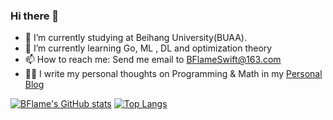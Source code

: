 ### Hi there 👋


- 🔭 I’m currently studying at Beihang University(BUAA).
- 🌱 I’m currently learning Go, ML , DL and optimization theory
- 📫 How to reach me: Send me email to BFlameSwift@163.com
- ✍🏻 I write my personal thoughts on Programming & Math in my [Personal Blog](https://blog.bflame.studio/)


<!--
**BFlameSwift/BFlameSwift** is a ✨ _special_ ✨ repository because its `README.md` (this file) appears on your GitHub profile.

Here are some ideas to get you started:

- 🔭 I’m currently working on ...
- 🌱 I’m currently learning ...
- 👯 I’m looking to collaborate on ...
- 🤔 I’m looking for help with ...
- 💬 Ask me about ...
- 📫 How to reach me: ...
- 😄 Pronouns: ...
- ⚡ Fun fact: ...
-->
[![BFlame's GitHub stats](https://github-readme-stats.vercel.app/api?username=BFlameSwift&count_private=true&show_icons=true)](https://github.com/anuraghazra/github-readme-stats)
[![Top Langs](https://github-readme-stats.vercel.app/api/top-langs/?username=BFlameSwift&count_private=true&hide=html,css&layout=compact&count_private=true)](https://github.com/anuraghazra/github-readme-stats)

